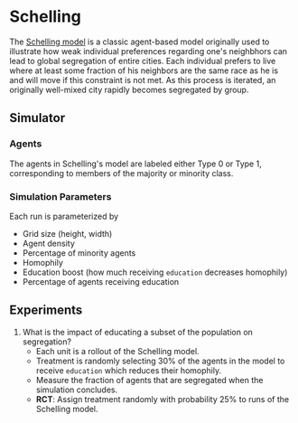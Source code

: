 # Schelling
The [Schelling
model](https://www.stat.berkeley.edu/~aldous/157/Papers/Schelling_Seg_Models.pdf)
is a classic agent-based model originally used to illustrate how weak individual
preferences regarding one's neighbhors can lead to global segregation of entire
cities. Each individual prefers to live where at least some fraction of his
neighbors are the same race as he is and will move if this constraint is not
met. As this process is iterated, an originally well-mixed city rapidly becomes
segregated by group.

## Simulator

### Agents
The agents in Schelling's model are labeled either Type 0 or Type 1,
corresponding to members of the majority or minority class.

### Simulation Parameters
Each run is parameterized by
* Grid size (height, width)
* Agent density
* Percentage of minority agents
* Homophily
* Education boost (how much receiving ``education`` decreases homophily)
* Percentage of agents receiving education

## Experiments
1. What is the impact of educating a subset of the population on segregation?
    - Each unit is a rollout of the Schelling model.
    - Treatment is randomly selecting 30% of the agents in the model to receive
      ``education`` which reduces their homophily.
    - Measure the fraction of agents that are segregated when the simulation
      concludes.
    - **RCT**: Assign treatment randomly with probability 25% to runs of the
      Schelling model.

